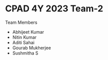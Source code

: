 # CPAD 4Y 2023 Team-2

Team Members
* Abhijeet Kumar
* Nitin Kumar
* Aditi Sahai
* Gourab Mukherjee
* Sushmitha S
